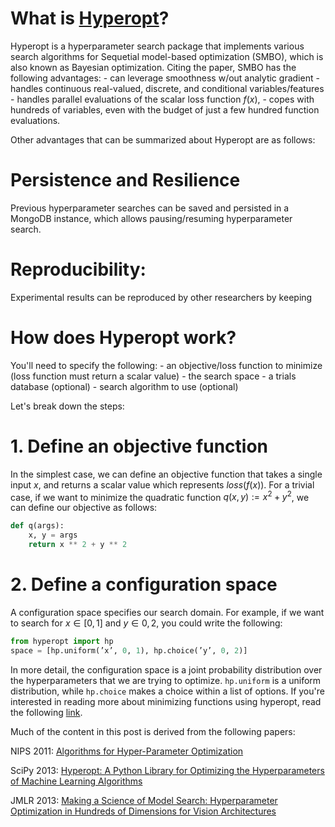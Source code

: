 # What is [Hyperopt](https://github.com/hyperopt/hyperopt)?

Hyperopt is a hyperparameter search package that implements various search algorithms for Sequetial model-based optimization (SMBO), which is also known as Bayesian optimization.
Citing the paper, SMBO has the following advantages:
    - can leverage smoothness w/out analytic gradient
    - handles continuous real-valued, discrete, and conditional variables/features
    - handles parallel evaluations of the scalar loss function $f(x)$,
    - copes with hundreds of variables, even with the budget of just a few hundred function evaluations.

Other advantages that can be summarized about Hyperopt are as follows:

# Persistence and Resilience
Previous hyperparameter searches can be saved and persisted in a MongoDB instance, which allows pausing/resuming hyperparameter search.
# Reproducibility:
Experimental results can be reproduced by other researchers by keeping 

# How does Hyperopt work?
You'll need to specify the following:
    - an objective/loss function to minimize (loss function must return a scalar value)
    - the search space
    - a trials database (optional)
    - search algorithm to use (optional)

Let's break down the steps:

# 1. Define an objective function
In the simplest case, we can define an objective function that takes a single input $x$, and returns a scalar value which represents $loss(f(x))$.
For a trivial case, if we want to minimize the quadratic function $q(x,y):= x^2 + y^2$, we can define our objective as follows:

```Python
def q(args):
    x, y = args
    return x ** 2 + y ** 2
```

# 2. Define a configuration space
A configuration space specifies our search domain. For example, if we want to search for $x \in [0,1]$ and $y \in {0, 2}$, you could write the following:
```Python
from hyperopt import hp
space = [hp.uniform(’x’, 0, 1), hp.choice(’y’, 0, 2)]
```
In more detail, the configuration space is a joint probability distribution over the hyperparameters that we are trying to optimize. `hp.uniform` is a uniform distribution, while `hp.choice` makes a choice within a list of options. If you're interested in reading more about minimizing functions using hyperopt, read the following [link](https://github.com/hyperopt/hyperopt/wiki/FMin).


Much of the content in this post is derived from the following papers:

NIPS 2011: [Algorithms for Hyper-Parameter Optimization](https://papers.nips.cc/paper/4443-algorithms-for-hyper-parameter-optimization.pdf)

SciPy 2013: [Hyperopt: A Python Library for Optimizing the
Hyperparameters of Machine Learning Algorithms](https://conference.scipy.org/proceedings/scipy2013/pdfs/bergstra_hyperopt.pdf)

JMLR 2013: [Making a Science of Model Search: Hyperparameter Optimization
in Hundreds of Dimensions for Vision Architectures](http://jmlr.org/proceedings/papers/v28/bergstra13.pdf)


